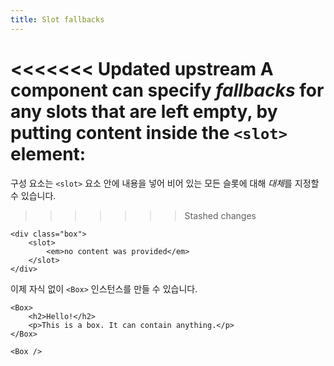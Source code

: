```yaml
---
title: Slot fallbacks
---
```


<<<<<<< Updated upstream
A component can specify _fallbacks_ for any slots that are left empty, by putting content inside the `<slot>` element:
=======
구성 요소는 `<slot>` 요소 안에 내용을 넣어 비어 있는 모든 슬롯에 대해 *대체*를 지정할 수 있습니다.
>>>>>>> Stashed changes

```svelte
<div class="box">
	<slot>
		<em>no content was provided</em>
	</slot>
</div>
```

이제 자식 없이 `<Box>` 인스턴스를 만들 수 있습니다.

```svelte
<Box>
	<h2>Hello!</h2>
	<p>This is a box. It can contain anything.</p>
</Box>

<Box />
```
